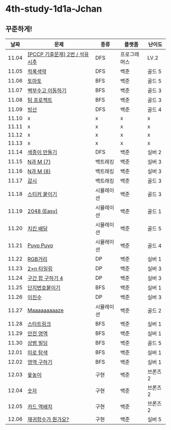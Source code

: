 # 4th-study-1d1a-Jchan

## 꾸준하게!

| 날짜  | 문제                                                                                                              | 종류       | 플랫폼       | 난이도  |
| ----- | ----------------------------------------------------------------------------------------------------------------- | ---------- | ------------ | ------- |
| 11.04 | [[PCCP 기출문제] 2번 / 석유 시추](https://school.programmers.co.kr/learn/courses/30/lessons/250136?language=java) | DFS        | 프로그래머스 | LV.2    |
| 11.05 | [적록색약](https://www.acmicpc.net/problem/10026)                                                                 | DFS        | 백준         | 골드 5  |
| 11.06 | [토마토](https://www.acmicpc.net/problem/7569)                                                                    | BFS        | 백준         | 골드 5  |
| 11.07 | [벽부수고 이동하기](https://www.acmicpc.net/problem/2206)                                                         | BFS        | 백준         | 골드 3  |
| 11.08 | [텀 프로젝트](https://www.acmicpc.net/problem/9466)                                                               | BFS        | 백준         | 골드 3  |
| 11.09 | [빙산](https://www.acmicpc.net/problem/2573)                                                                      | DFS        | 백준         | 골드 4  |
| 11.10 | x                                                                                                                 | x          | x            | x       |
| 11.11 | x                                                                                                                 | x          | x            | x       |
| 11.12 | x                                                                                                                 | x          | x            | x       |
| 11.13 | x                                                                                                                 | x          | x            | x       |
| 11.14 | [색종이 만들기](https://www.acmicpc.net/problem/2630)                                                             | DFS        | 백준         | 실버 2  |
| 11.15 | [N과 M (7)](https://www.acmicpc.net/problem/15656)                                                                | 백트래킹   | 백준         | 실버 3  |
| 11.16 | [N과 M (8)](https://www.acmicpc.net/problem/15657)                                                                | 백트래킹   | 백준         | 실버 3  |
| 11.17 | [감시](https://www.acmicpc.net/problem/15683)                                                                     | 백트래킹   | 백준         | 골드 3  |
| 11.18 | [스티커 붙이기](https://www.acmicpc.net/problem/18808)                                                            | 시뮬레이션 | 백준         | 골드 3  |
| 11.19 | [2048 (Easy)](https://www.acmicpc.net/problem/12100)                                                              | 시뮬레이션 | 백준         | 골드 1  |
| 11.20 | [치킨 배달](https://www.acmicpc.net/problem/15686)                                                                | 시뮬레이션 | 백준         | 골드 5  |
| 11.21 | [Puyo Puyo](https://www.acmicpc.net/problem/11559)                                                                | 시뮬레이션 | 백준         | 골드 4  |
| 11.22 | [RGB거리](https://www.acmicpc.net/problem/1149)                                                                   | DP         | 백준         | 실버 1  |
| 11.23 | [2×n 타일링](https://www.acmicpc.net/problem/11726)                                                               | DP         | 백준         | 실버 3  |
| 11.24 | [구간 합 구하기 4](https://www.acmicpc.net/problem/11659)                                                         | DP         | 백준         | 실버 3  |
| 11.25 | [단지번호붙이기](https://www.acmicpc.net/problem/2667)                                                            | BFS        | 백준         | 실버 1  |
| 11.26 | [이친수](https://www.acmicpc.net/problem/2193)                                                                    | DP         | 백준         | 실버 3  |
| 11.27 | [Maaaaaaaaaze](https://www.acmicpc.net/problem/16985)                                                             | 시뮬레이션 | 백준         | 골드 2  |
| 11.28 | [스타트링크](https://www.acmicpc.net/problem/5014)                                                                | BFS        | 백준         | 실버 1  |
| 11.29 | [안전 영역](https://www.acmicpc.net/problem/2468)                                                                 | BFS        | 백준         | 실버 1  |
| 11.30 | [상범 빌딩](https://www.acmicpc.net/problem/6593)                                                                 | BFS        | 백준         | 골드 5  |
| 12.01 | [미로 탐색](https://www.acmicpc.net/problem/2178)                                                                 | BFS        | 백준         | 실버 1  |
| 12.02 | [영역 구하기](https://www.acmicpc.net/problem/2583)                                                               | BFS        | 백준         | 실버 1  |
| 12.03 | [윷놓이](https://www.acmicpc.net/problem/10093)                                                                   | 구현       | 백준         | 브론즈2 |
| 12.04 | [숫자](https://www.acmicpc.net/problem/10093)                                                                     | 구현       | 백준         | 브론즈2 |
| 12.05 | [카드 역배치](https://www.acmicpc.net/problem/10804)                                                              | 구현       | 백준         | 브론즈2 |
| 12.06 | [재귀함수가 뭔가요?](https://www.acmicpc.net/problem/17478)                                                       | 구현       | 백준         | 실버 5  |
